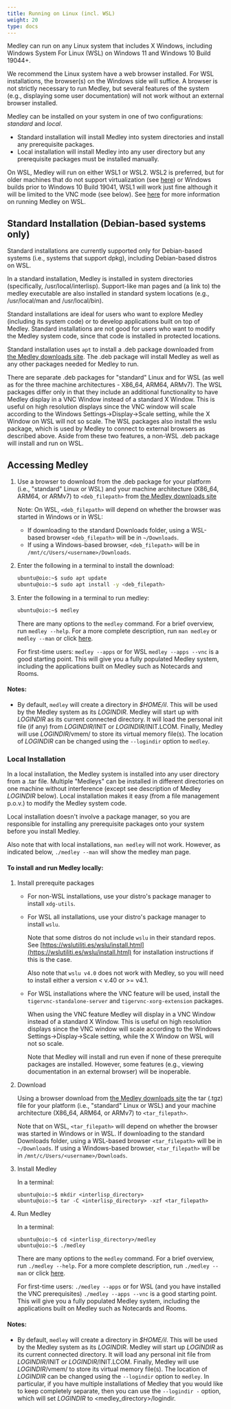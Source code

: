 ```yaml
---
title: Running on Linux (incl. WSL)
weight: 20
type: docs
---
```


Medley can run on any Linux system that includes X Windows, including Windows System For Linux (WSL) on Windows 11 and Windows 10 Build 19044+.

We recommend the Linux system have a web browser installed.
For WSL installations, the browser(s) on the Windows side will suffice.
A browser is not strictly necessary to run Medley, but several features of the system (e.g., displaying some user documentation) will not work without an external browser installed.

Medley can be installed on your system in one of two configurations: *standard* and *local*.  

* Standard installation will install Medley into system directories and install any prerequisite packages.  
* Local installation will install Medley into any user directory but any prerequisite packages must be installed manually.

On WSL, Medley will run on either WSL1 or WSL2.  WSL2 is preferred, but for older machines that do not support virtualization (see 
[here](https://learn.microsoft.com/en-us/virtualization/hyper-v-on-windows/reference/hyper-v-requirements))
or Windows builds prior to Windows 10 Build 19041, WSL1 will work just fine although it will be limited to the VNC mode (see below).
See [here](/medley/using/running/running-on-win) for more information on running Medley on WSL.

## **Standard Installation \(Debian-based systems only\)**

Standard installations are currently supported only for Debian-based systems (i.e., systems that support dpkg), including Debian-based distros on WSL.

In a standard installation, Medley is installed in system directories
(specifically, /usr/local/interlisp). Support-like man pages and (a link to) the medley executable are also installed in standard system locations (e.g., /usr/local/man and /usr/local/bin).

Standard installations are ideal for users who want to explore Medley (including its system code) or to develop applications built on top of Medley.  Standard installations are not good for users who want to modify the Medley system code, since that code is
installed in protected locations.

Standard installation uses `apt` to install a .deb package downloaded from
[the Medley downloads site](https://online.interlisp.org/downloads/medley_downloads.html).
The .deb package will install Medley as well as any other packages needed for Medley to run.

There are separate .deb packages for "standard" Linux and for WSL (as well as for the
three machine architectures - X86_64, ARM64, ARMv7).  The WSL packages differ only in
that they include an additional functionality to have Medley display in a VNC Window
instead of a standard X Window.  This is useful on high resolution displays since
the VNC window will scale according to the Windows Settings->Display->Scale setting,
while the X Window on WSL will not so scale. The WSL packages also install the wslu
package, which is used by Medley to connect to external browsers as described above.
Aside from these two features, a non-WSL .deb package will install and run on WSL.

## Accessing Medley

1.  Use a browser to download from the .deb package for your platform (i.e., "standard" Linux or WSL) and your machine 	architecture (X86_64, ARM64, or ARMv7) to `<deb_filepath>` from [the Medley downloads site](https://online.interlisp.org/downloads/medley_downloads.html)
	

    Note: On WSL, `<deb_filepath>` will depend on whether the browser was started in Windows or in WSL:  
	* If downloading to the standard Downloads folder, using a WSL-based browser `<deb_filepath>` will be in `~/Downloads`.  
	* If using a Windows-based browser, `<deb_filepath>` will be in `/mnt/c/Users/<username>/Downloads`.

2.  Enter the following in a terminal to install the download:

	```bash
	ubuntu@oio:~$ sudo apt update
	ubuntu@oio:~$ sudo apt install -y <deb_filepath>
	```

3.  Enter the following in a terminal to run medley:
	
	```bash
	ubuntu@oio:~$ medley
	```

	There are many options to the `medley` command.  For a brief overview, run `medley --help`.
	For a more complete description, run `man medley` or `medley --man` or click
        [here](https://online.interlisp.org/downloads/man_medley.html).

	For first-time users: `medley --apps` or for WSL `medley --apps --vnc` is a good starting
	point.  This will give you a fully populated Medley system, including the applications built on Medley such as Notecards and Rooms.

#### Notes:

* By default, `medley` will create a directory in *$HOME/il*.  This will be used by the Medley
	system as its *LOGINDIR*.  Medley will start up with *LOGINDIR* as its current connected directory.
	It will load the personal init file (if any) from *LOGINDIR*/INIT or *LOGINDIR*/INIT.LCOM.  Finally,
	Medley will use *LOGINDIR*/vmem/ to store its virtual memory file(s).  The location of *LOGINDIR*
	can be changed using the `--logindir` option to `medley`.

### **Local Installation**

In a local installation, the Medley system is installed into any user directory from a .tar file.
Multiple "Medleys" can be installed in different directories on one machine without interference
(except see description of Medley *LOGINDIR* below).  Local installation makes it easy (from a file
management p.o.v.) to modify the Medley system code.

Local installation doesn't involve a package manager, so you are responsible for installing any
prerequisite packages onto your system before you install Medley.

Also note that with local installations, `man medley` will not work.  However, as indicated below,
`./medley --man` will show the medley man page.

#### To install and run Medley locally:

1.  Install prerequite packages

    * For non-WSL installations, use your distro's package manager to install `xdg-utils`.

    * For WSL all installations, use your distro's package manager to install `wslu`.

         Note that some distros do not include `wslu` in their standard repos. See
         [https://wslutiliti.es/wslu/install.html](https://wslutiliti.es/wslu/install.html)
         for installation instructions if this is the case.

         Also note that `wslu v4.0` does not work with Medley, so you will need to install
         either a version < v.40 or >= v4.1.


    * For WSL installations where the VNC feature will be used, install the `tigervnc-standalone-server` and `tigervnc-xorg-extension` packages.

      When using the VNC feature Medley will display in a VNC Window instead of a standard X Window.
      This is useful on high resolution displays since the VNC window will scale according to the
      Windows Settings->Display->Scale setting, while the X Window on WSL will not so scale.

      Note that Medley will install and run even if none of these prerequite packages are installed.
      However, some features (e.g., viewing documentation in an external browser) will be inoperable.

2.  Download

	Using a browser download from
	[the Medley downloads site](https://online.interlisp.org/downloads/medley_downloads.html)
	the tar (.tgz) file for your platform (i.e., "standard" Linux or WSL) and your machine
	architecture (X86_64, ARM64, or ARMv7) to `<tar_filepath>`.

    Note that on WSL, `<tar_filepath>` will depend on whether the browser was started in Windows or in WSL.  If downloading to the standard Downloads folder, using a WSL-based browser `<tar_filepath>` will be in `~/Downloads`.  If using a Windows-based browser, `<tar_filepath>` will be in `/mnt/c/Users/<username>/Downloads`.


3. Install Medley

	In a terminal:

	```
	ubuntu@oio:~$ mkdir <interlisp_directory>
	ubuntu@oio:~$ tar -C <interlisp_directory> -xzf <tar_filepath>
	```

4. Run Medley

	In a terminal:

	```
	ubuntu@oio:~$ cd <interlisp_directory>/medley
	ubuntu@oio:~$ ./medley
	```

	There are many options to the `medley` command.  For a brief overview, run `./medley --help`.
	For a more complete description, run `./medley --man` or click
        [here](https://online.interlisp.org/downloads/man_medley.html).

	For first-time users: `./medley --apps` or for WSL (and you have installed the VNC prerequisites)
	`./medley --apps --vnc` is a good starting point.  This will give you a fully populated Medley system,
	including the applications built on Medley such as Notecards and Rooms.

#### Notes:

* By default, `medley` will create a directory in *$HOME/il*.  This will be used by the Medley
	system as its *LOGINDIR*.  Medley will start up *LOGINDIR* as its current connected directory.
	It will load any personal init file from *LOGINDIR*/INIT or *LOGINDIR*/INIT.LCOM.  Finally,
	Medley will use *LOGINDIR*/vmem/ to store its virtual memory file(s).  The location of *LOGINDIR*
	can be changed using the `--logindir` option to `medley`.  In particular, if you have multiple
	installations of Medley that you would like to keep completely separate, then you can use the 
	`--logindir -` option, which will set *LOGINDIR* to \<medley_directory\>/logindir.

